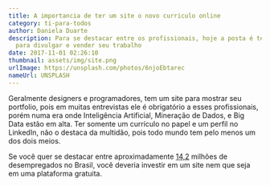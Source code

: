 ```yaml
---
title: A importancia de ter um site o novo curriculo online
category: ti-para-todos
author: Daniela Duarte
description: Para se destacar entre os profissionais, hoje a posta é ter um site
  para divulgar e vender seu trabalho
date: 2017-11-01 02:26:10
thumbnail: assets/img/site.png
urlImage: https://unsplash.com/photos/6njoEbtarec
nameUrl: UNSPLASH
---
```

<!--StartFragment-->

Geralmente designers e programadores, tem um site para mostrar seu portfolio, pois em muitas entrevistas ele é obrigatório a esses profissionais, porém numa era onde Inteligência Artificial, Mineração de Dados, e Big Data estão em alta. Ter somente um currículo no papel e um perfil no LinkedIn, não o destaca da multidão, pois todo mundo tem pelo menos um dos dois meios.

<!--EndFragment-->

<!--StartFragment-->

Se você quer se destacar entre aproximadamente [14,2](http://agenciabrasil.ebc.com.br/economia/noticia/2017-04/ibge-total-de-desempregados-cresce-e-atinge-142-milhoes) milhões de desempregados no Brasil, você deveria investir em um site nem que seja em uma plataforma gratuita.

<!--EndFragment-->